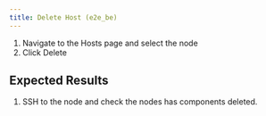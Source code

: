 ```yaml
---
title: Delete Host (e2e_be)
---
```

1. Navigate to the Hosts page and select the node
2. Click Delete

## Expected Results
1. SSH to the node and check the nodes has components deleted.
